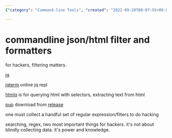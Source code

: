 ```yaml
---
{"category": "Command-line Tools", "created": "2022-09-28T00:07:55+08:00", "date": "2022-09-28 00:07:55", "description": "This text discusses command-line tools for filtering and formatting JSON/HTML, including jq, jqterm, htmlq, and pup. These tools are essential for hackers to efficiently manipulate data, search, and extract information using regular expressions and filters.", "modified": "2022-11-28T23:24:31+08:00", "tags": ["command-line", "JSON filtering", "HTML formatting", "jq", "jqterm", "htmlq", "pup"], "title": "Mastering Command-Line Tools For Json/Html Filtering And Formatting"}

---
```


# commandline json/html filter and formatters

for hackers, filtering matters.

[jq](https://stedolan.github.io/jq/)

[jqterm](https://jqterm.com/?query=.) online jq repl

[htmlq](https://github.com/mgdm/htmlq) is for querying html with selectors, extracting text from html

[pup](https://github.com/ericchiang/pup) download from [release](https://github.com/EricChiang/pup/releases/tag/v0.4.0)

one must collect a handful set of regular expression/filters to do hacking

searching, regex, two most important things for hackers. it's not about blindly collecting data. it's power and knowledge.
